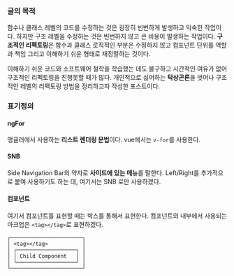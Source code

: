 ### 글의 목적
함수나 클래스 레벨의 코드를 수정하는 것은 굉장히 빈번하게 발생하고 익숙한 작업이다.
하지만 구조 레벨을 수정하는 것은 빈번하지 않고 큰 비용이 발생하는 작업이다.
**구조적인 리펙토링**은 함수과 클래스 로직적인 부분은 수정하지 않고
컴포넌트 단위를 역할과 책임 그리고 이해하기 쉬운 형태로 재정렬하는 것이다.

이해하기 쉬운 코드와 소프트웨어 철학을 학습했는 데도 불구하고 시간적인 여유가 없어
구조적인 리펙토링을 진행못할 때가 많다.
개인적으로 싫어하는 **탁상곤론**을 벗어나 구조적인 레벨의 리펙토링 방법을 정리하고자 작성한 포스트이다.

### 표기정의
#### ngFor
앵귤러에서 사용하는 **리스트 렌더링 문법**이다. vue에서는 `v-for`를 사용한다.
#### SNB
Side Navigation Bar의 약자로 **사이드에 있는 메뉴**를 말한다. Left/Right를 추가적으로 붙여 사용하기도 하는 데, 여기서는 SNB 로만 사용하겠다.
#### 컴포넌트
여기서 컴포넌트를 표현할 때는 박스를 통해서 표현한다. 컴포넌트의 내부에서 사용되는 마크업은 `<tag></tag>`로 표현하겠다.
```
┌───────────────────────┐
│ <tag></tag>           │
│ ┌───────────────────┐ │
│ │ Child Component   │ │
│ └───────────────────┘ │
└───────────────────────┘
```